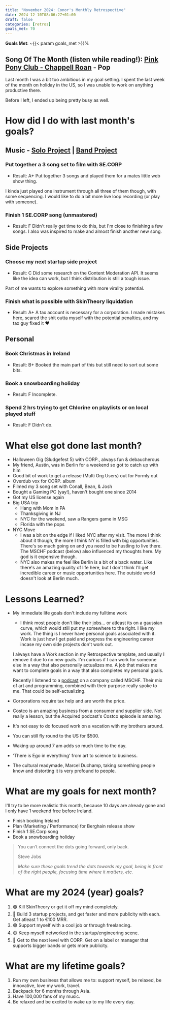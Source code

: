 ```yaml
---
title: "November 2024: Conor's Monthly Retrospective"
date: 2024-12-10T08:06:27+01:00
draft: false
categories: [retros]
goals_met: 70
---
```


**Goals Met**: ~{{< param goals_met >}}%

**Song Of The Month** (listen while reading!): [Pink Pony Club - Chappell Roan](https://open.spotify.com/track/1k2pQc5i348DCHwbn5KTdc?si=853c919e06224cae) - Pop
---

Last month I was a bit too ambitious in my goal setting. I spent the last week of the month on holiday in the US, so I was unable to work on anything productive there.

Before I left, I ended up being pretty busy as well.

# How did I do with last month's goals?

## Music - [Solo Project](www.linktr.ee/se.corp) | [Band Project](www.corp.band)
### Put together a 3 song set to film with SE.CORP
- Result: A+
Put together 3 songs and played them for a mates little web show thing.

I kinda just played one instrument through all three of them though, with some sequencing. I would like to do a bit more live loop recording (or play with someone).

### Finish 1 SE.CORP song (unmastered)
- Result: F
Didn't really get time to do this, but I'm close to finishing a few songs.
I also was inspired to make and almost finish another new song.

## Side Projects
### Choose my next startup side project
- Result: C
Did some research on the Content Moderation API. It seems like the idea can work, but I think distribution is still a tough issue.

Part of me wants to explore something with more virality potential.
### Finish what is possible with SkinTheory liquidation
- Result: A+
A tax account is necessary for a corporation. I made mistakes here, scared the shit outta myself with the potential penalties, and my tax guy fixed it ❤️

## Personal
### Book Christmas in Ireland
- Result: B+
Booked the main part of this but still need to sort out some bits.

### Book a snowboarding holiday
- Result: F
Incomplete.

### Spend 2 hrs trying to get Chlorine on playlists or on local played stuff
- Result: F
Didn't do.

# What else got done last month?
- Halloween Gig (Sludgefest 5) with CORP., always fun & debaucherous
- My friend, Austin, was in Berlin for a weekend so got to catch up with him
- Good bit of work to get a release (Multi Org Users) out for Formly out
- Overdub vox for CORP. album
- Filmed my 3 song set with Conall, Bean, & Josh
- Bought a Gaming PC (yay!), haven't bought one since 2014
- Got my US license again
- Big USA trip
  - Hang with Mom in PA
  - Thanksgiving in NJ
  - NYC for the weekend, saw a Rangers game in MSG
  - Florida with the pops
- NYC Move
  - I was a bit on the edge if I liked NYC after my visit. The more I think about it though, the more I think NY is filled with big opportunities. There's so much going on and you need to be hustling to live there. The MSCHF podcast (below) also influenced my thoughts here. My god is it expensive though.
  - NYC also makes me feel like Berlin is a bit of a back water. Like there's an amazing quality of life here, but I don't think I'll get incredible career or music opportunities here. The outside world doesn't look at Berlin much.

# Lessons Learned?
- My immediate life goals don't include my fulltime work
  - I think most people don't like their jobs... or atleast its on a gaussian curve, which would still put my somewhere to the right. I like my work. The thing is I never have personal goals associated with it. Work is just how I get paid and progress the engineering career incase my own side projects don't work out.
  
  I always have a Work section in my Retrospective template, and usually I remove it due to no new goals. I'm curious if I can work for someone else in a way that also personally actualizes me. A job that makes me want to complete goals in a way that also completes my personal goals.

  Recently I listened to a [podcast](https://podcasts.apple.com/us/podcast/invest-like-the-best-with-patrick-oshaughnessy/id1154105909?i=1000678262965) on a company called MSCHF. Their mix of art and programming, combined with their purpose really spoke to me. That could be self-actualizing.
- Corporations require tax help and are worth the price.
- Costco is an amazing business from a consumer and supplier side. Not really a lesson, but the Acquired podcast's Costco episode is amazing.
- It's not easy to do focused work on a vacation with my brothers around.
- You can still fly round to the US for $500.
- Waking up around 7 am adds so much time to the day.
- 'There is Ego in everything' from art to science to business.
- The cultural readymade, Marcel Duchamp, taking something people know and distorting it is very profound to people.

# What are my goals for next month?
I'll try to be more realistic this month, because 10 days are already gone and I only have 1 weekend free before Ireland.

- Finish booking Ireland
- Plan (Marketing / Performance) for Berghain release show 
- Finish 1 SE.Corp song
- Book a snowboarding holiday

> You can’t connect the dots going forward, only back.
> 
>Steve Jobs
> 
> *Make sure these goals trend the dots towards my goal, being in front of the right people, focusing time where it matters, etc.*

# What are my 2024 (year) goals?

1. 🟢 Kill SkinTheory or get it off my mind completely.
2. 🔴 Build 3 startup projects, and get faster and more publicity with each. Get atleast 1 to €100 MRR.
3. 🟢 Support myself with a cool job or through freelancing.
4. 🟡 Keep myself networked in the startup/engineering scene.
5. 🔴 Get to the next level with CORP. Get on a label or manager that supports bigger bands or gets more publicity.

# What are my lifetime goals?

1. Run my own business that allows me to: support myself, be relaxed, be innovative, love my work, travel.
2. Backpack for 6 months through Asia.
3. Have 100,000 fans of my music.
4. Be relaxed and be excited to wake up to my life every day.